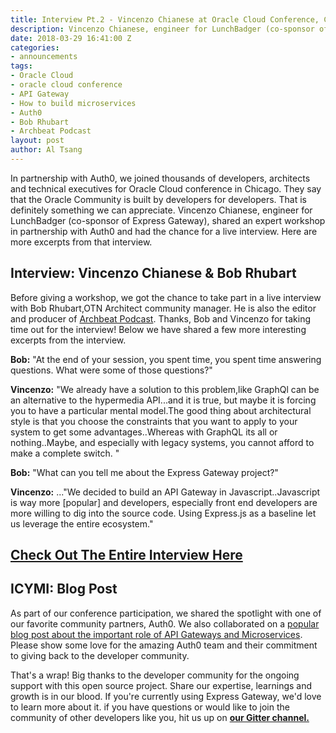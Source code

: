 ```yaml
---
title: Interview Pt.2 - Vincenzo Chianese at Oracle Cloud Conference, Chicago
description: Vincenzo Chianese, engineer for LunchBadger (co-sponsor of Express Gateway), shared an expert workshop at Oracle Cloud Conference in partnership with Auth0 and had the chance for a live interview - part 2.
date: 2018-03-29 16:41:00 Z
categories:
- announcements
tags:
- Oracle Cloud
- oracle cloud conference
- API Gateway
- How to build microservices
- Auth0
- Bob Rhubart
- Archbeat Podcast
layout: post
author: Al Tsang
---
```


In partnership with Auth0, we joined thousands of developers, architects and technical executives for Oracle Cloud conference in Chicago. They say that the Oracle Community is built by developers for developers. That is definitely something we can appreciate. Vincenzo Chianese, engineer for LunchBadger (co-sponsor of Express Gateway), shared an expert workshop in partnership with Auth0 and had the chance for a live interview. Here are more excerpts from that interview.
<!--excerpt-->

## Interview: Vincenzo Chianese & Bob Rhubart

Before giving a workshop, we got the chance to take part in a live interview with Bob Rhubart,OTN Architect community manager. He is also the editor and producer of  [Archbeat Podcast](https://feeds2.feedburner.com/OtnArch2Arch). Thanks, Bob and Vincenzo for taking time out for the interview! Below we have shared a few more interesting excerpts from the interview.

**Bob:** "At the end of your session, you spent time, you spent time answering questions. What were some of those questions?"

**Vincenzo:** "We already have a solution to this problem,like GraphQl can be an alternative to the hypermedia API...and it is true, but maybe it is forcing you to have a particular mental model.The good thing about architectural style is that you choose the constraints that you want to apply to your system to get some advantages..Whereas with GraphQL its all or nothing..Maybe, and especially with legacy systems, you cannot afford to make a complete switch. "

**Bob:** "What can you tell me about the Express Gateway project?"

**Vincenzo:** ..."We decided to build an API Gateway in Javascript..Javascript is way more [popular] and developers, especially front end developers are more willing to dig into the source code. Using Express.js as a baseline let us leverage the entire ecosystem."

## [**Check Out The Entire Interview Here**](https://www.pscp.tv/OracleDevs/1MnxneykAXYJO)

## ICYMI: Blog Post
As part of our conference participation, we shared the spotlight with one of our favorite community partners, Auth0. We also collaborated on a [popular blog post about the important role of API Gateways and Microservices](https://auth0.com/blog/apigateway-microservices-superglue/). Please show some love for the amazing Auth0 team and their commitment to giving back to the developer community.

That's a wrap! Big thanks to the developer community for the ongoing support with this open source project. Share our expertise, learnings and growth is in our blood. If you're currently using Express Gateway, we'd love to learn more about it. if you have questions or would like to join the community of other developers like you, hit us up on **[our Gitter channel.](https://gitter.im/ExpressGateway/express-gateway)**
